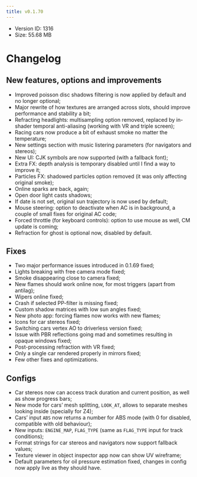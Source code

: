 ```yaml
---
title: v0.1.70
---
```


*   Version ID: 1316
*   Size: 55.68 MB

# Changelog

## New features, options and improvements

*   Improved poisson disc shadows filtering is now applied by default and no longer optional;
*   Major rewrite of how textures are arranged across slots, should improve performance and stability a bit;
*   Refracting headlights: multisampling option removed, replaced by in-shader temporal anti-aliasing (working with VR and triple screen);
*   Racing cars now produce a bit of exhaust smoke no matter the temperature;
*   New settings section with music listering parameters (for navigators and stereos);
*   New UI: CJK symbols are now supported (with a fallback font);
*   Extra FX: depth analysis is temporary disabled until I find a way to improve it;
*   Particles FX: shadowed particles option removed (it was only affecting original smoke);
*   Online sparks are back, again;
*   Open door light casts shadows;
*   If date is not set, original sun trajectory is now used by default;
*   Mouse steering: option to deactivate when AC is in background, a couple of small fixes for original AC code;
*   Forced throttle (for keyboard controls): option to use mouse as well, CM update is coming;
*   Refraction for ghost is optional now, disabled by default.

## Fixes

*   Two major performance issues introduced in 0.1.69 fixed;
*   Lights breaking with free camera mode fixed;
*   Smoke disappearing close to camera fixed;
*   New flames should work online now, for most triggers (apart from antilag);
*   Wipers online fixed;
*   Crash if selected PP-filter is missing fixed;
*   Custom shadow matrices with low sun angles fixed;
*   New photo app: forcing flames now works with new flames;
*   Icons for car stereos fixed;
*   Switching cars vertex AO to driverless version fixed;
*   Issue with PBR reflections going mad and sometimes resulting in opaque windows fixed;
*   Post-processing refraction with VR fixed;
*   Only a single car rendered properly in mirrors fixed;
*   Few other fixes and optimizations.

## Configs

*   Car stereos now can access track duration and current position, as well as show progress bars;
*   New mode for cars’ mesh splitting, `LOOK_AT`, allows to separate meshes looking inside (specially for Z4);
*   Cars’ input `ABS` now returns a number for ABS mode (with 0 for disabled, compatible with old behaviour);
*   New inputs: `ENGINE_MAP`, `FLAG_TYPE` (same as `FLAG_TYPE` input for track conditions);
*   Format strings for car stereos and navigators now support fallback values;
*   Texture viewer in object inspector app now can show UV wireframe;
*   Default parameters for oil pressure estimation fixed, changes in config now apply live as they should have.
